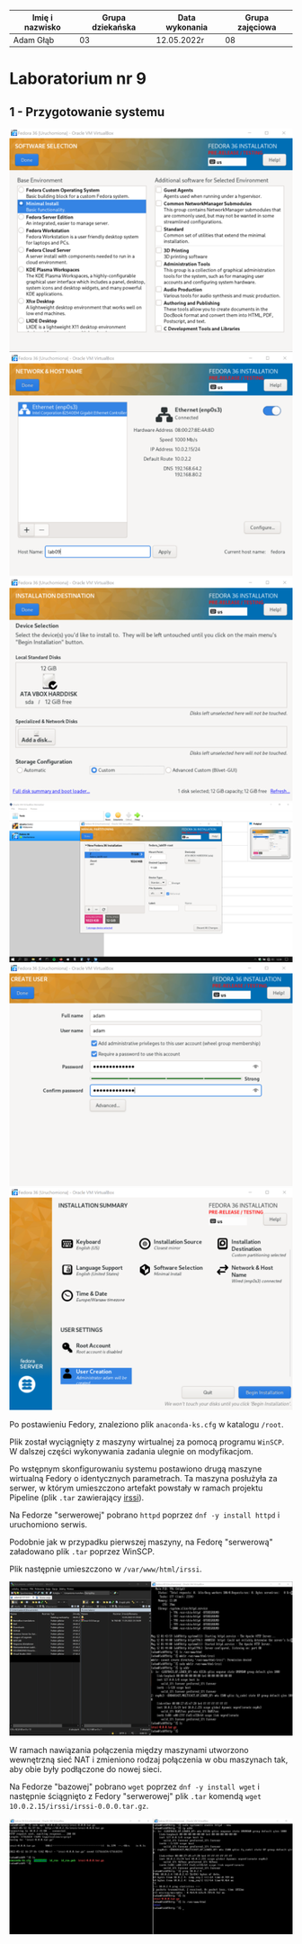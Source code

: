 | Imię i nazwisko | Grupa dziekańska | Data wykonania | Grupa zajęciowa |
| ----------- | ----------- | ----------- | ----------- |
| Adam Głąb | 03 | 12.05.2022r | 08 |

# Laboratorium nr 9

## 1 - Przygotowanie systemu

![zrzut](./screen/z1_1.png)
![zrzut](./screen/z1_2.png)
![zrzut](./screen/z1_3.png)
![zrzut](./screen/z1_4.png)
![zrzut](./screen/z1_5.png)
![zrzut](./screen/z1_6.png)

Po postawieniu Fedory, znaleziono plik `anaconda-ks.cfg` w katalogu `/root`.

Plik został wyciągnięty z maszyny wirtualnej za pomocą programu `WinSCP`. W dalszej części wykonywania zadania ulegnie on modyfikacjom.

Po wstępnym skonfigurowaniu systemu postawiono drugą maszyne wirtualną Fedory o identycznych parametrach. Ta maszyna posłużyła za serwer, w którym umieszczono artefakt powstały w ramach projektu Pipeline (plik `.tar` zawierający [irssi](https://github.com/irssi/irssi)).

Na Fedorze "serwerowej" pobrano `httpd` poprzez `dnf -y install httpd` i uruchomiono serwis.

Podobnie jak w przypadku pierwszej maszyny, na Fedorę "serwerową" załadowano plik `.tar` poprzez WinSCP.

Plik następnie umieszczono w `/var/www/html/irssi`.

![zrzut](./screen/z1_7.png)

W ramach nawiązania połączenia między maszynami utworzono wewnętrzną sieć NAT i zmieniono rodzaj połączenia w obu maszynach tak, aby obie były podłączone do nowej sieci.

Na Fedorze "bazowej" pobrano `wget` poprzez `dnf -y install wget` i następnie ściągnięto z Fedory "serwerowej" plik `.tar` komendą `wget 10.0.2.15/irssi/irssi-0.0.0.tar.gz`.

![zrzut](./screen/z1_8.png)




